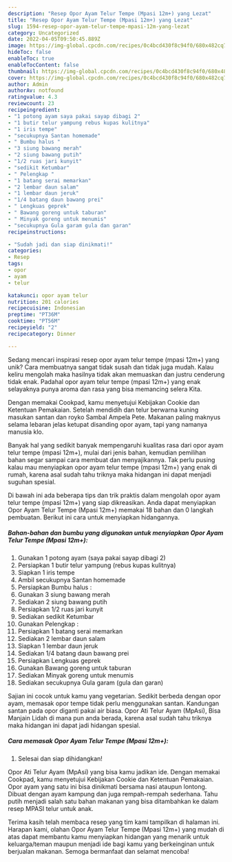 ```yaml
---
description: "Resep Opor Ayam Telur Tempe (Mpasi 12m+) yang Lezat"
title: "Resep Opor Ayam Telur Tempe (Mpasi 12m+) yang Lezat"
slug: 1594-resep-opor-ayam-telur-tempe-mpasi-12m-yang-lezat
category: Uncategorized
date: 2022-04-05T09:50:45.889Z
image: https://img-global.cpcdn.com/recipes/0c4bcd430f8c94f0/680x482cq70/opor-ayam-telur-tempe-mpasi-12m-foto-resep-utama.jpg
hideToc: false
enableToc: true
enableTocContent: false
thumbnail: https://img-global.cpcdn.com/recipes/0c4bcd430f8c94f0/680x482cq70/opor-ayam-telur-tempe-mpasi-12m-foto-resep-utama.jpg
cover: https://img-global.cpcdn.com/recipes/0c4bcd430f8c94f0/680x482cq70/opor-ayam-telur-tempe-mpasi-12m-foto-resep-utama.jpg
author: Admin
authorAv: notfound
ratingvalue: 4.3
reviewcount: 23
recipeingredient:
- "1 potong ayam saya pakai sayap dibagi 2"
- "1 butir telur yampung rebus kupas kulitnya"
- "1 iris tempe"
- "secukupnya Santan homemade"
- " Bumbu halus "
- "3 siung bawang merah"
- "2 siung bawang putih"
- "1/2 ruas jari kunyit"
- "sedikit Ketumbar"
- " Pelengkap "
- "1 batang serai memarkan"
- "2 lembar daun salam"
- "1 lembar daun jeruk"
- "1/4 batang daun bawang prei"
- " Lengkuas geprek"
- " Bawang goreng untuk taburan"
- " Minyak goreng untuk menumis"
- "secukupnya Gula garam gula dan garan"
recipeinstructions:

- "Sudah jadi dan siap dinikmati!"
categories:
- Resep
tags:
- opor
- ayam
- telur

katakunci: opor ayam telur 
nutrition: 201 calories
recipecuisine: Indonesian
preptime: "PT36M"
cooktime: "PT56M"
recipeyield: "2"
recipecategory: Dinner

---
```





Sedang mencari inspirasi resep opor ayam telur tempe (mpasi 12m+) yang unik? Cara membuatnya sangat tidak susah dan tidak juga mudah. Kalau keliru mengolah maka hasilnya tidak akan memuaskan dan justru cenderung tidak enak. Padahal opor ayam telur tempe (mpasi 12m+) yang enak selayaknya punya aroma dan rasa yang bisa memancing selera Kita.





Dengan memakai Cookpad, kamu menyetujui Kebijakan Cookie dan Ketentuan Pemakaian. Setelah mendidih dan telur berwarna kuning masukan santan dan royko Sambal Ampela Pete. Makanan paling maknyus selama lebaran jelas ketupat disanding opor ayam, tapi yang namanya manusia klo.

Banyak hal yang sedikit banyak mempengaruhi kualitas rasa dari opor ayam telur tempe (mpasi 12m+), mulai dari jenis bahan, kemudian pemilihan bahan segar sampai cara membuat dan menyajikannya. Tak perlu pusing kalau mau menyiapkan opor ayam telur tempe (mpasi 12m+) yang enak di rumah, karena asal sudah tahu triknya maka hidangan ini dapat menjadi suguhan spesial.






Di bawah ini ada beberapa tips dan trik praktis dalam mengolah opor ayam telur tempe (mpasi 12m+) yang siap dikreasikan. Anda dapat menyiapkan Opor Ayam Telur Tempe (Mpasi 12m+) memakai 18 bahan dan 0 langkah pembuatan. Berikut ini cara untuk menyiapkan hidangannya.

<!--inarticleads1-->

##### Bahan-bahan dan bumbu yang digunakan untuk menyiapkan Opor Ayam Telur Tempe (Mpasi 12m+):

1. Gunakan 1 potong ayam (saya pakai sayap dibagi 2)
1. Persiapkan 1 butir telur yampung (rebus kupas kulitnya)
1. Siapkan 1 iris tempe
1. Ambil secukupnya Santan homemade
1. Persiapkan  Bumbu halus :
1. Gunakan 3 siung bawang merah
1. Sediakan 2 siung bawang putih
1. Persiapkan 1/2 ruas jari kunyit
1. Sediakan sedikit Ketumbar
1. Gunakan  Pelengkap :
1. Persiapkan 1 batang serai memarkan
1. Sediakan 2 lembar daun salam
1. Siapkan 1 lembar daun jeruk
1. Sediakan 1/4 batang daun bawang prei
1. Persiapkan  Lengkuas geprek
1. Gunakan  Bawang goreng untuk taburan
1. Sediakan  Minyak goreng untuk menumis
1. Sediakan secukupnya Gula garam (gula dan garan)


Sajian ini cocok untuk kamu yang vegetarian. Sedikit berbeda dengan opor ayam, memasak opor tempe tidak perlu menggunakan santan. Kandungan santan pada opor diganti pakai air biasa. Opor Ati Telur Ayam (MpAsi), Bisa Manjain Lidah di mana pun anda berada, karena asal sudah tahu triknya maka hidangan ini dapat jadi hidangan spesial. 

<!--inarticleads2-->

##### Cara memasak Opor Ayam Telur Tempe (Mpasi 12m+):


1. Selesai dan siap dihidangkan!

Opor Ati Telur Ayam (MpAsi) yang bisa kamu jadikan ide. Dengan memakai Cookpad, kamu menyetujui Kebijakan Cookie dan Ketentuan Pemakaian. Opor ayam yang satu ini bisa dinikmati bersama nasi ataupun lontong. Dibuat dengan ayam kampung dan juga rempah-rempah sederhana. Tahu putih menjadi salah satu bahan makanan yang bisa ditambahkan ke dalam resep MPASI telur untuk anak. 

Terima kasih telah membaca resep yang tim kami tampilkan di halaman ini. Harapan kami, olahan Opor Ayam Telur Tempe (Mpasi 12m+) yang mudah di atas dapat membantu kamu menyiapkan hidangan yang menarik untuk keluarga/teman maupun menjadi ide bagi kamu yang berkeinginan untuk berjualan makanan. Semoga bermanfaat dan selamat mencoba!
